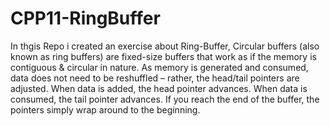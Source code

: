 # CPP11-RingBuffer
In thgis Repo i created an exercise about Ring-Buffer, Circular buffers (also known as ring buffers) are fixed-size buffers that work as if the memory is contiguous & circular in nature. As memory is generated and consumed, data does not need to be reshuffled – rather, the head/tail pointers are adjusted. When data is added, the head pointer advances. When data is consumed, the tail pointer advances. If you reach the end of the buffer, the pointers simply wrap around to the beginning.
